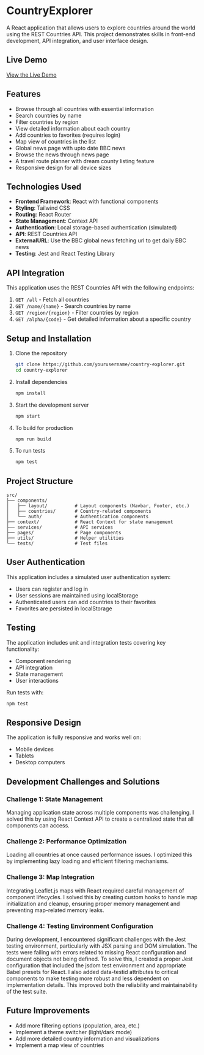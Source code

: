 # CountryExplorer

A React application that allows users to explore countries around the world using the REST Countries API. This project demonstrates skills in front-end development, API integration, and user interface design.

## Live Demo

[View the Live Demo](https://global-route.vercel.app/)

## Features

- Browse through all countries with essential information
- Search countries by name
- Filter countries by region
- View detailed information about each country
- Add countries to favorites (requires login)
- Map view of countries in the list
- Global news page with upto date BBC news
- Browse the news through news page
- A travel route planner with dream county listing feature
- Responsive design for all device sizes

## Technologies Used

- **Frontend Framework**: React with functional components
- **Styling**: Tailwind CSS
- **Routing**: React Router
- **State Management**: Context API
- **Authentication**: Local storage-based authentication (simulated)
- **API**: REST Countries API
- **ExternalURL**: Use the BBC global news fetching url to get daily BBC news
- **Testing**: Jest and React Testing Library

## API Integration

This application uses the REST Countries API with the following endpoints:

1. `GET /all` - Fetch all countries
2. `GET /name/{name}` - Search countries by name
3. `GET /region/{region}` - Filter countries by region
4. `GET /alpha/{code}` - Get detailed information about a specific country

## Setup and Installation

1. Clone the repository
   ```bash
   git clone https://github.com/yourusername/country-explorer.git
   cd country-explorer
   ```

2. Install dependencies
   ```bash
   npm install
   ```

3. Start the development server
   ```bash
   npm start
   ```

4. To build for production
   ```bash
   npm run build
   ```

5. To run tests
   ```bash
   npm test
   ```

## Project Structure

```
src/
├── components/
│   ├── layout/          # Layout components (Navbar, Footer, etc.)
│   ├── countries/       # Country-related components
│   └── auth/            # Authentication components
├── context/             # React Context for state management
├── services/            # API services
├── pages/               # Page components
├── utils/               # Helper utilities
└── tests/               # Test files
```

## User Authentication

This application includes a simulated user authentication system:

- Users can register and log in
- User sessions are maintained using localStorage
- Authenticated users can add countries to their favorites
- Favorites are persisted in localStorage

## Testing

The application includes unit and integration tests covering key functionality:

- Component rendering
- API integration
- State management
- User interactions

Run tests with:
```bash
npm test
```

## Responsive Design

The application is fully responsive and works well on:
- Mobile devices
- Tablets
- Desktop computers

## Development Challenges and Solutions


### Challenge 1: State Management
Managing application state across multiple components was challenging. I solved this by using React Context API to create a centralized state that all components can access.

### Challenge 2: Performance Optimization
Loading all countries at once caused performance issues. I optimized this by implementing lazy loading and efficient filtering mechanisms.

### Challenge 3: Map Integration
Integrating Leaflet.js maps with React required careful management of component lifecycles. I solved this by creating custom hooks to handle map initialization and cleanup, ensuring proper memory management and preventing map-related memory leaks.

### Challenge 4: Testing Environment Configuration
During development, I encountered significant challenges with the Jest testing environment, particularly with JSX parsing and DOM simulation. The tests were failing with errors related to missing React configuration and document objects not being defined. To solve this, I created a proper Jest configuration that included the jsdom test environment and appropriate Babel presets for React. I also added data-testid attributes to critical components to make testing more robust and less dependent on implementation details. This improved both the reliability and maintainability of the test suite.

## Future Improvements

- Add more filtering options (population, area, etc.)
- Implement a theme switcher (light/dark mode)
- Add more detailed country information and visualizations
- Implement a map view of countries

